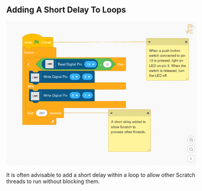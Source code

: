 ## Adding A Short Delay To Loops

![](./images/delay.png)

It is often advisable to add a short delay within a loop to allow other
Scratch threads to run without blocking them.


